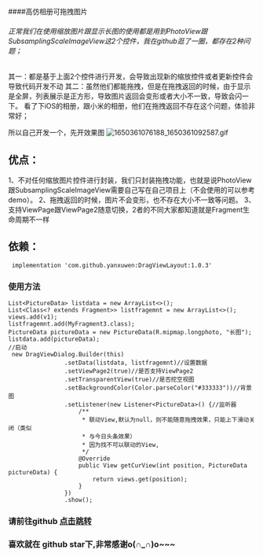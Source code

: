 ####高仿相册可拖拽图片
###### 正常我们在使用缩放图片跟显示长图的使用都是用到PhotoView跟SubsamplingScaleImageView这2个控件，我在github逛了一圈，都存在2种问题；
其一：都是基于上面2个控件进行开发，会导致出现新的缩放控件或者更新控件会导致代码开发不动
其二：虽然他们都能拖拽，但是在拖拽返回的时候，由于显示是全屏，列表展示是正方形，导致图片返回会变形或者大小不一致，导致会闪一下。
看了下iOS的相册，跟小米的相册，他们在拖拽返回不存在这个问题，体验非常好；

所以自己开发一个，先开效果图
![1650361076188_1650361092587.gif](https://upload-images.jianshu.io/upload_images/6835615-63b44adaa32c4d8f.gif?imageMogr2/auto-orient/strip)


## 优点：
1、不对任何缩放图片控件进行封装，我们只封装拖拽功能，也就是说PhotoView跟SubsamplingScaleImageView需要自己写在自己项目上（不会使用的可以参考demo）。
2、拖拽返回的时候，图片不会变形，也不存在大小不一致等问题。
3、支持ViewPage跟ViewPage2随意切换，2者的不同大家都知道就是Fragment生命周期不一样
## 依赖：
```
 implementation 'com.github.yanxuwen:DragViewLayout:1.0.3'       
```     
### 使用方法
```
List<PictureData> listdata = new ArrayList<>();
List<Class<? extends Fragment>> listfragemnt = new ArrayList<>();
views.add(v1);
listfragemnt.add(MyFragment3.class);
PictureData pictureData = new PictureData(R.mipmap.longphoto, "长图");
listdata.add(pictureData);
//启动
 new DragViewDialog.Builder(this)
                .setData(listdata, listfragemnt)//设置数据
                .setViewPage2(true)//是否支持ViewPage2
                .setTransparentView(true)//是否挖空视图
                .setBackgroundColor(Color.parseColor("#333333"))//背景图
                .setListener(new Listener<PictureData>() {//监听器
                    /**
                     * 联动View,默认为null，则不能随意拖拽效果，只能上下滑动关闭（类似 
                     * 与今日头条效果）
                     * 因为找不可以联动的View,
                     */
                    @Override
                    public View getCurView(int position, PictureData pictureData) {
                        return views.get(position);
                    }
                })
                .show();
```

### 请前往github  [点击跳转](https://www.jianshu.com/p/bf2e6e5a3ba0)
### 喜欢就在 github star下,非常感谢o(∩_∩)o~~~








